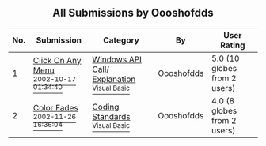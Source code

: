 ﻿<div align="center">

## All Submissions by Oooshofdds

</div>

No.  | Submission | Category | By   | User Rating
---- | ---------- | -------- | ---- | -----------
1 | [Click On Any Menu<br /><sup>2002-10-17 01:34:40</sup>](https://github.com/Planet-Source-Code/oooshofdds-click-on-any-menu__1-39913) | [Windows API Call/ Explanation<br /><sup>Visual Basic</sup>](../ByCategory/windows-api-call-explanation__1-39.md) | Oooshofdds | 5.0 (10 globes from 2 users)
2 | [Color Fades<br /><sup>2002-11-26 16:36:04</sup>](https://github.com/Planet-Source-Code/oooshofdds-color-fades__1-41091) | [Coding Standards<br /><sup>Visual Basic</sup>](../ByCategory/coding-standards__1-43.md) | Oooshofdds | 4.0 (8 globes from 2 users)
